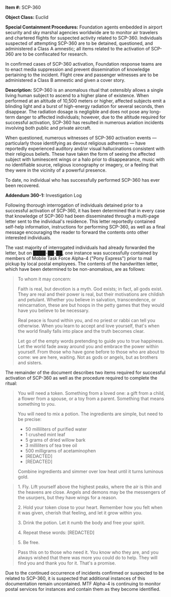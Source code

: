 **Item #:** SCP-360

**Object Class:** Euclid

**Special Containment Procedures:** Foundation agents embedded in airport security and sky marshal agencies worldwide are to monitor air travelers and chartered flights for suspected activity related to SCP-360. Individuals suspected of attempting SCP-360 are to be detained, questioned, and administered a Class A amnestic; all items related to the activation of SCP-360 are to be confiscated for research.

In confirmed cases of SCP-360 activation, Foundation response teams are to enact media suppression and prevent dissemination of knowledge pertaining to the incident. Flight crew and passenger witnesses are to be administered a Class B amnestic and given a cover story.

**Description:** SCP-360 is an anomalous ritual that ostensibly allows a single living human subject to ascend to a higher plane of existence. When performed at an altitude of 10,500 meters or higher, affected subjects emit a blinding light and a burst of high-energy radiation for several seconds, then disappear. The radiation dosage is negligible and does not pose any long-term danger to affected individuals; however, due to the altitude required for successful activation, SCP-360 has resulted in numerous aviation incidents involving both public and private aircraft.

When questioned, numerous witnesses of SCP-360 activation events — particularly those identifying as devout religious adherents — have reportedly experienced auditory and/or visual hallucinations consistent with their religious beliefs. These have taken the form of seeing the affected subject with luminescent wings or a halo prior to disappearance, music with no identifiable source, religious iconography or imagery, or a feeling that they were in the vicinity of a powerful presence.

To date, no individual who has successfully performed SCP-360 has ever been recovered.

**Addendum 360-1:** Investigation Log

Following thorough interrogation of individuals detained prior to a successful activation of SCP-360, it has been determined that in every case that knowledge of SCP-360 had been disseminated through a multi-page letter sent to the individual's residence. This letter reportedly contained self-help information, instructions for performing SCP-360, as well as a final message encouraging the reader to forward the contents onto other interested individuals.

The vast majority of interrogated individuals had already forwarded the letter, but on ████-██-██, one instance was successfully contained by members of Mobile Task Force Alpha-4 ("Pony Express") prior to mail pickup by local postal employees. The contents of the handwritten letter, which have been determined to be non-anomalous, are as follows:

> To whom it may concern:
> 
> Faith is real, but devotion is a myth. God exists; in fact, all gods exist. They are real and their power is real, but their motivations are childish and petulant. Whether you believe in salvation, transcendence, or reincarnation, these are but hoops in the petty games that they would have you believe to be necessary.
> 
> Real peace is found within you, and no priest or rabbi can tell you otherwise. When you learn to accept and love yourself, that's when the world finally falls into place and the truth becomes clear.
> 
> Let go of the empty words pretending to guide you to true happiness. Let the world fade away around you and embrace the power within yourself. From those who have gone before to those who are about to come: we are here, waiting. Not as gods or angels, but as brothers and sisters.

The remainder of the document describes two items required for successful activation of SCP-360 as well as the procedure required to complete the ritual:

> You will need a token. Something from a loved one: a gift from a child, a flower from a spouse, or a toy from a parent. Something that means something to you.
> 
> You will need to mix a potion. The ingredients are simple, but need to be precise:
> 
> *   50 milliliters of purified water
> *   1 crushed mint leaf
> *   5 grams of dried willow bark
> *   3 milliliters of tea tree oil
> *   500 milligrams of acetaminophen
> *   \[REDACTED\]
> *   \[REDACTED\]
> 
> Combine ingredients and simmer over low heat until it turns luminous gold.

> 1\. Fly. Lift yourself above the highest peaks, where the air is thin and the heavens are close. Angels and demons may be the messengers of the usurpers, but they have wings for a reason.
> 
> 2\. Hold your token close to your heart. Remember how you felt when it was given, cherish that feeling, and let it grow within you.
> 
> 3\. Drink the potion. Let it numb the body and free your spirit.
> 
> 4\. Repeat these words: \[REDACTED\]
> 
> 5\. Be free.

> Pass this on to those who need it. You know who they are, and you always wished that there was more you could do to help. They will find you and thank you for it. That's a promise.

Due to the continued occurrence of incidents confirmed or suspected to be related to SCP-360, it is suspected that additional instances of this documentation remain uncontained. MTF Alpha-4 is continuing to monitor postal services for instances and contain them as they become identified.